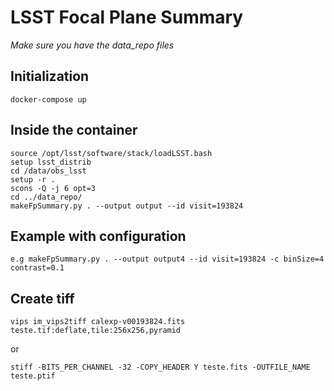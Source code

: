 # LSST Focal Plane Summary

_Make sure you have the data_repo files_

## Initialization

```
docker-compose up
```

## Inside the container
```
source /opt/lsst/software/stack/loadLSST.bash
setup lsst_distrib
cd /data/obs_lsst
setup -r .
scons -Q -j 6 opt=3
cd ../data_repo/
makeFpSummary.py . --output output --id visit=193824
```

## Example with configuration

```
e.g makeFpSummary.py . --output output4 --id visit=193824 -c binSize=4 contrast=0.1
```

## Create tiff

```
vips im_vips2tiff calexp-v00193824.fits teste.tif:deflate,tile:256x256,pyramid
```

or 

```
stiff -BITS_PER_CHANNEL -32 -COPY_HEADER Y teste.fits -OUTFILE_NAME teste.ptif
```